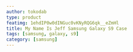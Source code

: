 ```yaml
---
author: tokodab
type: product
featimg: 1ehdIP0w0dINGuc0vKNyRQG6qk__eZmHl
title: My Name Is Jeff Samsung Galaxy S9 Case
tags: [samsung, galaxy, s9]
category: [samsung]
---
```

